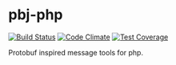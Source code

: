 pbj-php
=============

[![Build Status](https://api.travis-ci.org/gdbots/pbj-php.svg)](https://travis-ci.org/gdbots/pbj-php)
[![Code Climate](https://codeclimate.com/github/gdbots/pbj-php/badges/gpa.svg)](https://codeclimate.com/github/gdbots/pbj-php)
[![Test Coverage](https://codeclimate.com/github/gdbots/pbj-php/badges/coverage.svg)](https://codeclimate.com/github/gdbots/pbj-php/coverage)

Protobuf inspired message tools for php.
